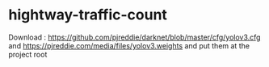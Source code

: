 # hightway-traffic-count

Download : https://github.com/pjreddie/darknet/blob/master/cfg/yolov3.cfg and https://pjreddie.com/media/files/yolov3.weights and put them at the project root

